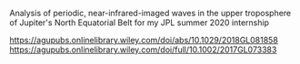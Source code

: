 Analysis of periodic, near-infrared-imaged waves in the upper troposphere of Jupiter's North Equatorial Belt for my JPL summer 2020 internship

https://agupubs.onlinelibrary.wiley.com/doi/abs/10.1029/2018GL081858
https://agupubs.onlinelibrary.wiley.com/doi/full/10.1002/2017GL073383
